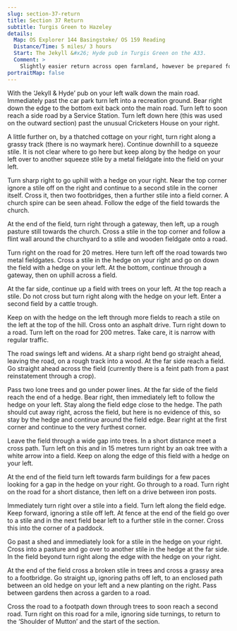 ```yaml
---
slug: section-37-return
title: Section 37 Return
subtitle: Turgis Green to Hazeley
details:
  Map: OS Explorer 144 Basingstoke/ OS 159 Reading
  Distance/Time: 5 miles/ 3 hours
  Start: The Jekyll &#x26; Hyde pub in Turgis Green on the A33.
  Comment: >
    Slightly easier return across open farmland, however be prepared for paths not being reinstated across crops. A final stretch of roadwalking along country roads to return to Hazeley.
portraitMap: false
---
```

With the ‘Jekyll & Hyde’ pub on your left walk down the main road. Immediately past the car park turn left into a recreation ground. Bear right down the edge to the bottom exit back onto the main road. Turn left to soon reach a side road by a Service Station. Turn left down here (this was used on the outward section) past the unusual Cricketers House on your right.

A little further on, by a thatched cottage on your right, turn right along a grassy track (there is no waymark here). Continue downhill to a squeeze stile. It is not clear where to go here but keep along by the hedge on your left over to another squeeze stile by a metal fieldgate into the field on your left.

Turn sharp right to go uphill with a hedge on your right. Near the top corner ignore a stile off on the right and continue to a second stile in the corner itself. Cross it, then two footbridges, then a further stile into a field corner. A church spire can be seen ahead. Follow the edge of the field towards the church.

At the end of the field, turn right through a gateway, then left, up a rough pasture still towards the church. Cross a stile in the top corner and follow a flint wall around the churchyard to a stile and wooden fieldgate onto a road.

Turn right on the road for 20 metres. Here turn left off the road towards two metal fieldgates. Cross a stile in the hedge on your right and go on down the field with a hedge on your left. At the bottom, continue through a gateway, then on uphill across a field.

At the far side, continue up a field with trees on your left. At the top reach a stile. Do not cross but turn right along with the hedge on your left. Enter a second field by a cattle trough.

Keep on with the hedge on the left through more fields to reach a stile on the left at the top of the hill. Cross onto an asphalt drive. Turn right down to a road. Turn left on the road for 200 metres. Take care, it is narrow with regular traffic.

The road swings left and widens. At a sharp right bend go straight ahead, leaving the road, on a rough track into a wood. At the far side reach a field. Go straight ahead across the field (currently there is a feint path from a past reinstatement through a crop).

Pass two lone trees and go under power lines. At the far side of the field reach the end of a hedge. Bear right, then immediately left to follow the hedge on your left. Stay along the field edge close to the hedge. The path should cut away right, across the field, but here is no evidence of this, so stay by the hedge and continue around the field edge. Bear right at the first corner and continue to the very furthest corner.

Leave the field through a wide gap into trees. In a short distance meet a cross path. Turn left on this and in 15 metres turn right by an oak tree with a white arrow into a field. Keep on along the edge of this field with a hedge on your left.

At the end of the field turn left towards farm buildings for a few paces looking for a gap in the hedge on your right. Go through to a road. Turn right on the road for a short distance, then left on a drive between iron posts.

Immediately turn right over a stile into a field. Turn left along the field edge. Keep forward, ignoring a stile off left. At fence at the end of the field go over to a stile and in the next field bear left to a further stile in the corner. Cross this into the corner of a paddock.

Go past a shed and immediately look for a stile in the hedge on your right. Cross into a pasture and go over to another stile in the hedge at the far side. In the field beyond turn right along the edge with the hedge on your right.

At the end of the field cross a broken stile in trees and cross a grassy area to a footbridge. Go straight up, ignoring paths off left, to an enclosed path between an old hedge on your left and a new planting on the right. Pass between gardens then across a garden to a road.

Cross the road to a footpath down through trees to soon reach a second road. Turn right on this road for a mile, ignoring side turnings, to return to the ‘Shoulder of Mutton’ and the start of the section.

